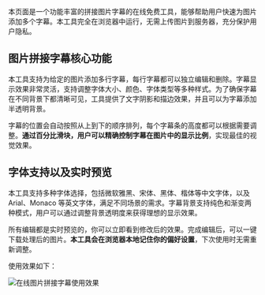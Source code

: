 本页面是一个功能丰富的拼接图片字幕的在线免费工具，能够帮助用户快速为图片添加多个字幕。本工具完全在浏览器中运行，无需上传图片到服务器，充分保护用户隐私。

## 图片拼接字幕核心功能

本工具支持为给定的图片添加多行字幕，每行字幕都可以独立编辑和删除。字幕显示效果非常灵活，支持调整字体大小、颜色、字体类型等多种样式。为了确保字幕在不同背景下都清晰可见，工具提供了文字阴影和描边效果，并且可以为字幕添加半透明背景。

字幕的位置会自动按照从上到下的顺序排列，每个字幕条的高度都可以根据需要调整。**通过百分比滑块，用户可以精确控制字幕在图片中的显示比例**，实现最佳的视觉效果。

## 字体支持以及实时预览

本工具支持多种字体选择，包括微软雅黑、宋体、黑体、楷体等中文字体，以及 Arial、Monaco 等英文字体，满足不同场景的需求。字幕背景支持纯色和渐变两种模式，用户可以通过调整背景透明度来获得理想的显示效果。

所有编辑都是实时预览的，你可以立即看到修改后的效果。完成编辑后，可以一键下载处理后的图片。**本工具会在浏览器本地记住你的偏好设置**，下次使用时无需重新调整。

使用效果如下：

![在线图片拼接字幕使用效果](https://slefboot-1251736664.file.myqcloud.com/20250115_ai_gallery_subtitles_demo.png)

